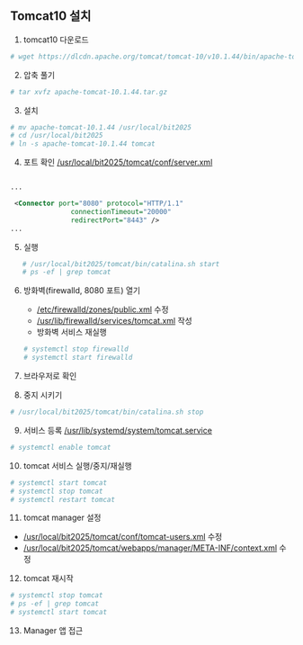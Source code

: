 ## Tomcat10 설치

1. tomcat10 다운로드
```sh
# wget https://dlcdn.apache.org/tomcat/tomcat-10/v10.1.44/bin/apache-tomcat-10.1.44.tar.gz
```

2. 압축 풀기
```sh
# tar xvfz apache-tomcat-10.1.44.tar.gz
```

3. 설치
```sh
# mv apache-tomcat-10.1.44 /usr/local/bit2025
# cd /usr/local/bit2025
# ln -s apache-tomcat-10.1.44 tomcat
```

4. 포트 확인 [/usr/local/bit2025/tomcat/conf/server.xml](https://github.com/bitacademy2025-fullstack-cloud/rocky-practices/blob/main/lx/usr/local/poscodx/tomcat/conf/server.xml)
```xml

...

 <Connector port="8080" protocol="HTTP/1.1"
               connectionTimeout="20000"
               redirectPort="8443" />
...

```

5. 실행
```sh
   # /usr/local/bit2025/tomcat/bin/catalina.sh start
   # ps -ef | grep tomcat
```


6. 방화벽(firewalld, 8080 포트) 열기
   - [/etc/firewalld/zones/public.xml](https://github.com/bitacademy2025-fullstack-cloud/rocky-practices/blob/main/lx/etc/firewalld/zones/public.xml) 수정
   - [/usr/lib/firewalld/services/tomcat.xml](https://github.com/bitacademy2025-fullstack-cloud/rocky-practices/blob/main/lx/usr/lib/firewalld/services/tomcat.xml) 작성
   - 방화벽 서비스 재실행
   ```sh
   # systemctl stop firewalld
   # systemctl start firewalld
   ```

7. 브라우저로 확인
8. 중지 시키기
```sh
# /usr/local/bit2025/tomcat/bin/catalina.sh stop
```

9. 서비스 등록 [/usr/lib/systemd/system/tomcat.service](https://github.com/bitacademy2025-fullstack-cloud/rocky-practices/blob/main/lx/usr/lib/systemd/system/tomcat.service)
```sh
# systemctl enable tomcat
```

10. tomcat 서비스 실행/중지/재실행
```sh
# systemctl start tomcat
# systemctl stop tomcat
# systemctl restart tomcat
```

11. tomcat manager 설정
   - [/usr/local/bit2025/tomcat/conf/tomcat-users.xml](https://github.com/bitacademy2025-fullstack-cloud/rocky-practices/blob/main/lx/usr/local/poscodx/tomcat/conf/tomcat-users.xml) 수정
   - [/usr/local/bit2025/tomcat/webapps/manager/META-INF/context.xml](https://github.com/bitacademy2025-fullstack-cloud/rocky-practices/blob/main/lx/usr/local/poscodx/tomcat/webapps/manager/META-INF/context.xml) 수정
      
12. tomcat 재시작
```sh
# systemctl stop tomcat
# ps -ef | grep tomcat
# systemctl start tomcat
```

13. Manager 앱 접근
